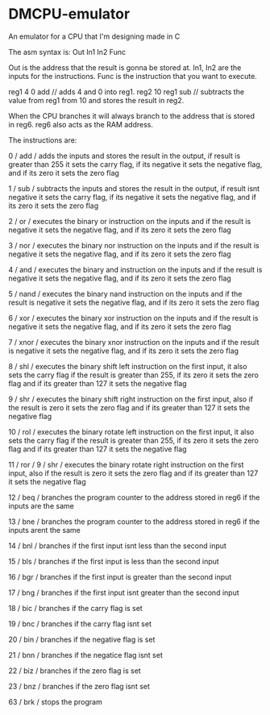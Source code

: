 # DMCPU-emulator
An emulator for a CPU that I'm designing made in C

The asm syntax is:
  Out In1 In2 Func

  Out is the address that the result is gonna be stored at. 
  In1, In2 are the inputs for the instructions.
  Func is the instruction that you want to execute.

  reg1 4 0 add // adds 4 and 0 into reg1.
  reg2 10 reg1 sub // subtracts the value from reg1 from 10 and stores the result in reg2.

  When the CPU branches it will always branch to the address that is stored in reg6.
  reg6 also acts as the RAM address.

The instructions are:
  
  0 / add / adds the inputs and stores the result in the output, if result is greater than 255 it sets the carry flag, if its negative it sets the negative flag, and if its zero it sets the zero flag
  
  1 / sub / subtracts the inputs and stores the result in the output, if result isnt negative it sets the carry flag, if its negative it sets the negative flag, and if its zero it sets the zero flag
  
  2 / or / executes the binary or instruction on the inputs and if the result is negative it sets the negative flag, and if its zero it sets the zero flag
 
  3 / nor / executes the binary nor instruction on the inputs and if the result is negative it sets the negative flag, and if its zero it sets the zero flag
  
  4 / and / executes the binary and instruction on the inputs and if the result is negative it sets the negative flag, and if its zero it sets the zero flag
  
  5 / nand / executes the binary nand instruction on the inputs and if the result is negative it sets the negative flag, and if its zero it sets the zero flag
  
  6 / xor / executes the binary xor instruction on the inputs and if the result is negative it sets the negative flag, and if its zero it sets the zero flag
 
  7 / xnor / executes the binary xnor instruction on the inputs and if the result is negative it sets the negative flag, and if its zero it sets the zero flag
 
  8 / shl / executes the binary shift left instruction on the first input, it also sets the carry flag if the result is greater than 255, if its zero it sets the zero flag and if its greater than 127 it sets the negative flag
 
  9 / shr / executes the binary shift right instruction on the first input, also if the result is zero it sets the zero flag and if its greater than 127 it sets the negative flag
 
  10 / rol / executes the binary rotate left instruction on the first input, it also sets the carry flag if the result is greater than 255, if its zero it sets the zero flag and if its greater than 127 it sets the negative flag
 
  11 / ror / 9 / shr / executes the binary rotate right instruction on the first input, also if the result is zero it sets the zero flag and if its greater than 127 it sets the negative flag
 
  12 / beq / branches the program counter to the address stored in reg6 if the inputs are the same
 
  13 / bne / branches the program counter to the address stored in reg6 if the inputs arent the same
 
  14 / bnl / branches if the first input isnt less than the second input
 
  15 / bls / branches if the first input is less than the second input
 
  16 / bgr / branches if the first input is greater than the second input
 
  17 / bng / branches if the first input isnt greater than the second input
 
  18 / bic / branches if the carry flag is set
 
  19 / bnc / branches if the carry flag isnt set
 
  20 / bin / branches if the negative flag is set
 
  21 / bnn / branches if the negatice flag isnt set

  22 / biz / branches if the zero flag is set
 
  23 / bnz / branches if the zero flag isnt set
  
  63 / brk / stops the program
